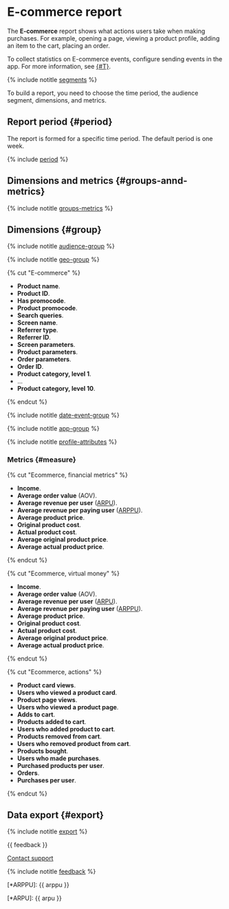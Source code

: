 # E-commerce report

The **E-commerce** report shows what actions users take when making purchases. For example, opening a page, viewing a product profile, adding an item to the cart, placing an order.

To collect statistics on E-commerce events, configure sending events in the app. For more information, see [{#T}](../data-collection/about-ecommerce.md#send-ecommerce).

{% include notitle [segments](_includes/segments.md) %}

To build a report, you need to choose the time period, the audience segment, dimensions, and metrics.

## Report period {#period}

The report is formed for a specific time period. The default period is one week.

{% include [period](_includes/period.md) %}

## Dimensions and metrics {#groups-annd-metrics}

{% include notitle [groups-metrics](_includes/groups-metrics.md) %}

## Dimensions {#group}

{% include notitle [audience-group](_includes/audience-group.md) %}

{% include notitle [geo-group](_includes/geo-group.md) %}

{% cut "E-commerce" %}

- **Product name**.
- **Product ID**.
- **Has promocode**.
- **Product promocode**.
- **Search queries**.
- **Screen name**.
- **Referrer type**.
- **Referrer ID**.
- **Screen parameters**.
- **Product parameters**.
- **Order parameters**.
- **Order ID**.
- **Product category, level 1**.
- ...
- **Product category, level 10**.

{% endcut %}

{% include notitle [date-event-group](_includes/date-event-group.md) %}

{% include notitle [app-group](_includes/app-group.md) %}

{% include notitle [profile-attributes](_includes/profile-attributes.md) %}

### Metrics {#measure}

{% cut "Ecommerce, financial metrics" %}

- **Income**.
- **Average order value** (AOV).
- **Average revenue per user** ([ARPU](*ARPU)).
- **Average revenue per paying user** ([ARPPU](*ARPPU)).
- **Average product price**.
- **Original product cost**.
- **Actual product cost**.
- **Average original product price**.
- **Average actual product price**.

{% endcut %}

{% cut "Ecommerce, virtual money" %}

- **Income**.
- **Average order value** (AOV).
- **Average revenue per user** ([ARPU](*ARPU)).
- **Average revenue per paying user** ([ARPPU](*ARPPU)).
- **Average product price**.
- **Original product cost**.
- **Actual product cost**.
- **Average original product price**.
- **Average actual product price**.

{% endcut %}

{% cut "Ecommerce, actions" %}

- **Product card views**.
- **Users who viewed a product card**.
- **Product page views**.
- **Users who viewed a product page**.
- **Adds to cart**.
- **Products added to cart**.
- **Users who added product to cart**.
- **Products removed from cart**.
- **Users who removed product from cart**.
- **Products bought**.
- **Users who made purchases**.
- **Purchased products per user**.
- **Orders**.
- **Purchases per user**.

{% endcut %}

## Data export {#export}

{% include notitle [export](_includes/export-api.md) %}

{{ feedback }}

<a href="../troubleshooting/feedback-new.html">
  <span class="button">Contact support</span>
</a>

{% include notitle [feedback](../_includes/feedback-button.md) %}

[*ARPPU]: {{ arppu }}

[*ARPU]: {{ arpu }}
